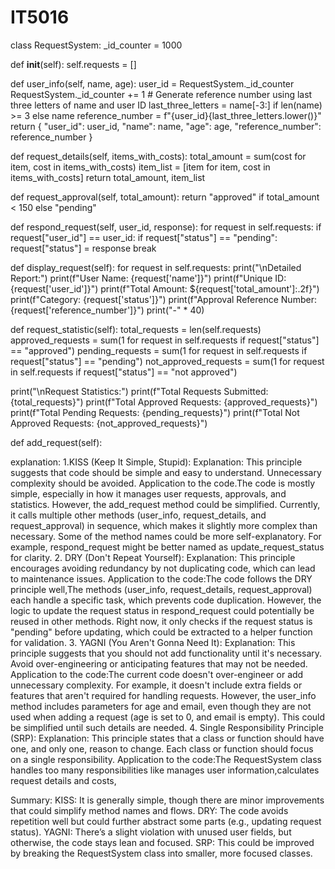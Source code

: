 # IT5016


class RequestSystem:
    _id_counter = 1000
    
  def __init__(self):
        self.requests = [] 

   def user_info(self, name, age):
        user_id = RequestSystem._id_counter
        RequestSystem._id_counter += 1
        # Generate reference number using last three letters of name and user ID
        last_three_letters = name[-3:] if len(name) >= 3 else name
        reference_number = f"{user_id}{last_three_letters.lower()}"
        return {
            "user_id": user_id,
            "name": name,
            "age": age,
            "reference_number": reference_number
        }

  def request_details(self, items_with_costs):
        total_amount = sum(cost for item, cost in items_with_costs)
        item_list = [item for item, cost in items_with_costs]
        return total_amount, item_list

  def request_approval(self, total_amount):
        return "approved" if total_amount < 150 else "pending"

  def respond_request(self, user_id, response):
        for request in self.requests:
            if request["user_id"] == user_id:
                if request["status"] == "pending":
                    request["status"] = response
                break

  def display_request(self):
        for request in self.requests:
            print("\nDetailed Report:")
            print(f"User Name: {request['name']}")
            print(f"Unique ID: {request['user_id']}")
            print(f"Total Amount: ${request['total_amount']:.2f}")
            print(f"Category: {request['status']}")
            print(f"Approval Reference Number: {request['reference_number']}")
            print("-" * 40)

  def request_statistic(self):
        total_requests = len(self.requests)
        approved_requests = sum(1 for request in self.requests if request["status"] == "approved")
        pending_requests = sum(1 for request in self.requests if request["status"] == "pending")
        not_approved_requests = sum(1 for request in self.requests if request["status"] == "not approved")

  print("\nRequest Statistics:")
        print(f"Total Requests Submitted: {total_requests}")
        print(f"Total Approved Requests: {approved_requests}")
        print(f"Total Pending Requests: {pending_requests}")
        print(f"Total Not Approved Requests: {not_approved_requests}")

   def add_request(self):

  explanation:
1.KISS (Keep It Simple, Stupid):
          Explanation: This principle suggests that code should be simple and easy to understand. Unnecessary complexity should be avoided.
          Application to the code.The code is mostly simple, especially in how it manages user requests, approvals, and statistics.
          However, the add_request method could be simplified. Currently, it calls multiple other methods (user_info, request_details, and request_approval) in sequence, which makes it slightly more complex than necessary.
          Some of the method names could be more self-explanatory. For example, respond_request might be better named as update_request_status for clarity.
2. DRY (Don't Repeat Yourself):
         Explanation: This principle encourages avoiding redundancy by not duplicating code, which can lead to maintenance issues.
         Application to the code:The code follows the DRY principle well,The methods (user_info, request_details, request_approval) each handle a specific task, which prevents code duplication.
         However, the logic to update the request status in respond_request could potentially be reused in other methods. Right now, it only checks if the request status is "pending" before updating, which could be extracted to a helper function for validation.
3. YAGNI (You Aren't Gonna Need It):
         Explanation: This principle suggests that you should not add functionality until it's necessary. Avoid over-engineering or anticipating features that may not be needed.
         Application to the code:The current code doesn't over-engineer or add unnecessary complexity. For example, it doesn't include extra fields or features that aren't required for handling requests.
          However, the user_info method includes parameters for age and email, even though they are not used when adding a request (age is set to 0, and email is empty). This could be simplified until such details are needed.
4. Single Responsibility Principle (SRP):
         Explanation: This principle states that a class or function should have one, and only one, reason to change. Each class or function should focus on a single responsibility.
         Application to the code:The RequestSystem class handles too many responsibilities like manages user information,calculates request details and costs,
                                 
  Summary:
    KISS: It is generally simple, though there are minor improvements that could simplify method names and flows.
    DRY: The code avoids repetition well but could further abstract some parts (e.g., updating request status).
    YAGNI: There’s a slight violation with unused user fields, but otherwise, the code stays lean and focused.
    SRP: This could be improved by breaking the RequestSystem class into smaller, more focused classes.
